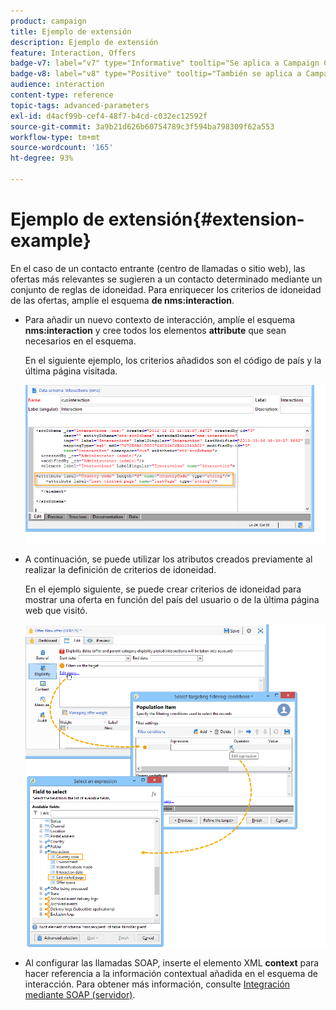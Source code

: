 ```yaml
---
product: campaign
title: Ejemplo de extensión
description: Ejemplo de extensión
feature: Interaction, Offers
badge-v7: label="v7" type="Informative" tooltip="Se aplica a Campaign Classic v7"
badge-v8: label="v8" type="Positive" tooltip="También se aplica a Campaign v8"
audience: interaction
content-type: reference
topic-tags: advanced-parameters
exl-id: d4acf99b-cef4-48f7-b4cd-c032ec12592f
source-git-commit: 3a9b21d626b60754789c3f594ba798309f62a553
workflow-type: tm+mt
source-wordcount: '165'
ht-degree: 93%

---
```


# Ejemplo de extensión{#extension-example}



En el caso de un contacto entrante (centro de llamadas o sitio web), las ofertas más relevantes se sugieren a un contacto determinado mediante un conjunto de reglas de idoneidad. Para enriquecer los criterios de idoneidad de las ofertas, amplíe el esquema **de nms:interaction**.

* Para añadir un nuevo contexto de interacción, amplíe el esquema **nms:interaction** y cree todos los elementos **attribute** que sean necesarios en el esquema.

  En el siguiente ejemplo, los criterios añadidos son el código de país y la última página visitada.

  ![](assets/s_ncs_configuration_offer_schemas.png)

* A continuación, se puede utilizar los atributos creados previamente al realizar la definición de criterios de idoneidad.

  En el ejemplo siguiente, se puede crear criterios de idoneidad para mostrar una oferta en función del país del usuario o de la última página web que visitó.

  ![](assets/s_ncs_configuration_offer_context.png)

* Al configurar las llamadas SOAP, inserte el elemento XML **context** para hacer referencia a la información contextual añadida en el esquema de interacción. Para obtener más información, consulte [Integración mediante SOAP (servidor)](../../interaction/using/integration-via-soap--server-side-.md).
